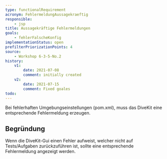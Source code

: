 ```yaml
---
type: functionalRequirement
acronym: FehlermeldungAussagekraeftig
responsible: 
    - jsp
title: Aussagekräftige Fehlermeldungen
goals: 
    - fehlerFalscheKonfig
implementationStatus: open
prefilterPriorizationPoints: 4
source:
    - Workshop 6-3-5-No.2
history:
    v1:
        date: 2021-07-08
        comment: initially created
    v2:
        date: 2021-07-15
        comment: Fixed goales
todo: 
---
```


Bei fehlerhaften Umgebungseinstellungen (pom.xml), muss das DiveKit eine entsprechende Fehlermeldung erzeugen.

## Begründung

Wenn die DiveKit-Gui einen Fehler aufweist, welcher nicht auf Tests/Aufgaben zurückzuführen ist, sollte eine entsprechende Fehlermeldung angezeigt werden.
